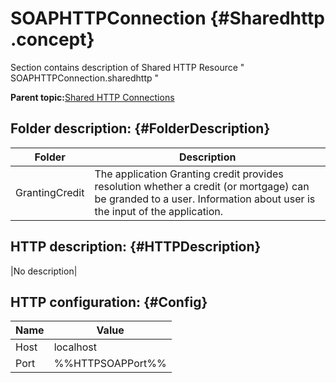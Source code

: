 # SOAPHTTPConnection {#Sharedhttp .concept}

Section contains description of Shared HTTP Resource " SOAPHTTPConnection.sharedhttp "

**Parent topic:**[Shared HTTP Connections](../../../../../../modules/demo_Enterprise/dita/projects/GrantingCredit/common/sharedhttp.md)

## Folder description: {#FolderDescription}

|Folder|Description|
|------|-----------|
|GrantingCredit|The application Granting credit provides resolution whether a credit \(or mortgage\) can be granded to a user. Information about user is the input of the application.|

## HTTP description: {#HTTPDescription}

|No description|

## HTTP configuration: {#Config}

|Name|Value|
|----|-----|
|Host|localhost|
|Port|%%HTTPSOAPPort%%|

